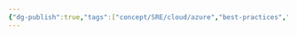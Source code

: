 ```yaml
---
{"dg-publish":true,"tags":["concept/SRE/cloud/azure","best-practices","review"],"ms-learn-url":"https://learn.microsoft.com/en-us/azure/azure-monitor/best-practices-cost","definition":" You can significantly reduce your cost for Azure Monitor by understanding your different configuration options and opportunities to reduce the amount of data that it collects.","creation_date":"2024-05-02 18:40","permalink":"/concepts/azure-monitor-cost-optimisation-best-practices/","dgPassFrontmatter":true}
---
```


